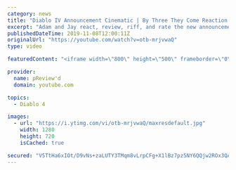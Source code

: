 ```yaml
---
category: news
title: "Diablo IV Announcement Cinematic | By Three They Come Reaction / Review / Rating"
excerpt: "Adam and Jay react, review, riff, and rate the new announcement cinematic everyone wanted to see last year at Blizzcon, Diablo IV 'By Three They Come'."
publishedDateTime: 2019-11-08T12:00:11Z
originalUrl: "https://youtube.com/watch?v=otb-mrjvwaQ"
type: video

featuredContent: "<iframe width=\"800\" height=\"500\" frameborder=\"0\" src=\"https://www.youtube.com/embed/otb-mrjvwaQ\" allow=\"accelerometer; autoplay; encrypted-media; gyroscope; picture-in-picture\" allowfullscreen></iframe>"

provider:
  name: pReview'd
  domain: youtube.com

topics:
  - Diablo 4

images:
  - url: "https://i.ytimg.com/vi/otb-mrjvwaQ/maxresdefault.jpg"
    width: 1280
    height: 720
    isCached: true

secured: "V5TtHa6xIOt/D9vNs+zaLUTY3TMqm8vLrpCFg+X1lBz7pz5NY6QQjw2ROx3QA21dQJXJj/r3F6NKYacJrYpWycptwxNxvBjfbIAb1zIopQcTKvZRhzGW3UB9XrK3HKZh0udid9hqXRtWhQV6LxTws3SBbeQdiRkEtPsDeE6pSbUs/l9y5kWGR1lrjwzRvsaBTeoIv6TRNYXgvJ2cdkV8M3R3UCzxMtwOzXBqnzdjdafbemeFyC78db56SRqyeI78TBbxHAH2nglooVUH+YnC3VqKXvfUUEvhOI6/0UHIBldx6FQbANAlOkzN2Cgvsp0pfu9kJYNRSiSvyBeEkXlz35tK2H65cPdS+FTBr1/B9DnlV3GaERfnqJGDpro1dD+PpdnPPVNM31xUuArpecRjq7EfQpyENGcF2zsPJPF6KP9AEvrEo4oi6OVHmjR0hcHN;kATa0/1WyalNCZ9AYgb4cg=="
---
```



